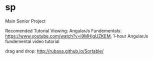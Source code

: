 # sp
Main Senior Project

Recomended Tutorial Viewing:
AngularJs Fundementals: https://www.youtube.com/watch?v=i9MHigUZKEM, 1-hour AngularJs fundemental video tutorial


drag and drop:
http://rubaxa.github.io/Sortable/
